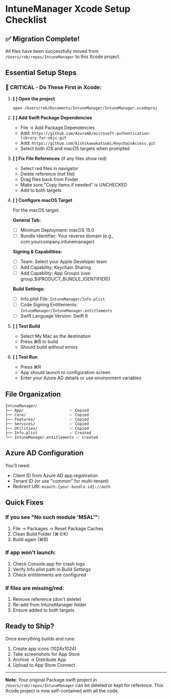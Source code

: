 # IntuneManager Xcode Setup Checklist

## ✅ Migration Complete!
All files have been successfully moved from `/Users/rob/repos/IntuneManager` to this Xcode project.

## Essential Setup Steps

### 🔴 CRITICAL - Do These First in Xcode:

1. **[ ] Open the project**
   ```
   open /Users/rob/Documents/IntuneManager/IntuneManager.xcodeproj
   ```

2. **[ ] Add Swift Package Dependencies**
   - File → Add Package Dependencies
   - Add: `https://github.com/AzureAD/microsoft-authentication-library-for-objc.git`
   - Add: `https://github.com/kishikawakatsumi/KeychainAccess.git`
   - Select both iOS and macOS targets when prompted

3. **[ ] Fix File References** (if any files show red)
   - Select red files in navigator
   - Delete reference (not file)
   - Drag files back from Finder
   - Make sure "Copy items if needed" is UNCHECKED
   - Add to both targets

4. **[ ] Configure macOS Target**

   For the macOS target:

   **General Tab:**
   - [ ] Minimum Deployment: macOS 15.0
   - [ ] Bundle Identifier: Your reverse domain (e.g., com.yourcompany.intunemanager)

   **Signing & Capabilities:**
   - [ ] Team: Select your Apple Developer team
   - [ ] Add Capability: Keychain Sharing
   - [ ] Add Capability: App Groups (use: group.$(PRODUCT_BUNDLE_IDENTIFIER))

   **Build Settings:**
   - [ ] Info.plist File: `IntuneManager/Info.plist`
   - [ ] Code Signing Entitlements: `IntuneManager/IntuneManager.entitlements`
   - [ ] Swift Language Version: Swift 6

5. **[ ] Test Build**
   - Select My Mac as the destination
   - Press ⌘B to build
   - Should build without errors

6. **[ ] Test Run**
   - Press ⌘R
   - App should launch to configuration screen
   - Enter your Azure AD details or use environment variables

## File Organization

```
IntuneManager/
├── App/                    ✅ Copied
├── Core/                   ✅ Copied
├── Features/               ✅ Copied
├── Services/               ✅ Copied
├── Utilities/              ✅ Copied
├── Info.plist              ✅ Created
└── IntuneManager.entitlements ✅ Created
```

## Azure AD Configuration

You'll need:
- Client ID from Azure AD app registration
- Tenant ID (or use "common" for multi-tenant)
- Redirect URI: `msauth.{your-bundle-id}://auth`

## Quick Fixes

### If you see "No such module 'MSAL'":
1. File → Packages → Reset Package Caches
2. Clean Build Folder (⌘⇧K)
3. Build again (⌘B)

### If app won't launch:
1. Check Console.app for crash logs
2. Verify Info.plist path in Build Settings
3. Check entitlements are configured

### If files are missing/red:
1. Remove reference (don't delete)
2. Re-add from IntuneManager folder
3. Ensure added to both targets

## Ready to Ship?

Once everything builds and runs:
1. Create app icons (1024x1024)
2. Take screenshots for App Store
3. Archive → Distribute App
4. Upload to App Store Connect

---

**Note**: Your original Package.swift project in `/Users/rob/repos/IntuneManager` can be deleted or kept for reference. This Xcode project is now self-contained with all the code.
